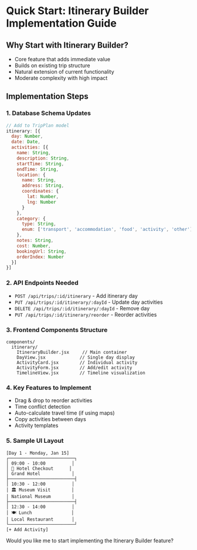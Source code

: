 # Quick Start: Itinerary Builder Implementation Guide

## Why Start with Itinerary Builder?
- Core feature that adds immediate value
- Builds on existing trip structure
- Natural extension of current functionality
- Moderate complexity with high impact

## Implementation Steps

### 1. Database Schema Updates
```javascript
// Add to TripPlan model
itinerary: [{
  day: Number,
  date: Date,
  activities: [{
    name: String,
    description: String,
    startTime: String,
    endTime: String,
    location: {
      name: String,
      address: String,
      coordinates: {
        lat: Number,
        lng: Number
      }
    },
    category: {
      type: String,
      enum: ['transport', 'accommodation', 'food', 'activity', 'other']
    },
    notes: String,
    cost: Number,
    bookingUrl: String,
    orderIndex: Number
  }]
}]
```

### 2. API Endpoints Needed
- `POST /api/trips/:id/itinerary` - Add itinerary day
- `PUT /api/trips/:id/itinerary/:dayId` - Update day activities
- `DELETE /api/trips/:id/itinerary/:dayId` - Remove day
- `PUT /api/trips/:id/itinerary/reorder` - Reorder activities

### 3. Frontend Components Structure
```
components/
  itinerary/
    ItineraryBuilder.jsx     // Main container
    DayView.jsx             // Single day display
    ActivityCard.jsx        // Individual activity
    ActivityForm.jsx        // Add/edit activity
    TimelineView.jsx        // Timeline visualization
```

### 4. Key Features to Implement
- Drag & drop to reorder activities
- Time conflict detection
- Auto-calculate travel time (if using maps)
- Copy activities between days
- Activity templates

### 5. Sample UI Layout
```
[Day 1 - Monday, Jan 15]
┌─────────────────────────┐
│ 09:00 - 10:00          │
│ 🏨 Hotel Checkout      │
│ Grand Hotel            │
├─────────────────────────┤
│ 10:30 - 12:00          │
│ 🏛️ Museum Visit        │
│ National Museum        │
├─────────────────────────┤
│ 12:30 - 14:00          │
│ 🍽️ Lunch               │
│ Local Restaurant       │
└─────────────────────────┘
[+ Add Activity]
```

Would you like me to start implementing the Itinerary Builder feature?